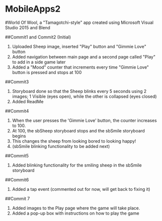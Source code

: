 # MobileApps2
#World Of Wool, a "Tamagotchi-style" app created using Microsoft Visual Studio 2015 and Blend

##Commit1 and Commit2 (Initial)
1. Uploaded Sheep image, inserted "Play" button and "Gimmie Love" button
2. Added navigation between main page and a second page called "Play" to add in a side game later
3. Added a "Mood" counter that increments every time "Gimmie Love" button is pressed and stops at 100

##Commit3
1. Storyboard done so that the Sheep blinks every 5 seconds using 2 images; 1 Visible (eyes open), while the other is collapsed (eyes closed)
2. Added ReadMe

##Commit4
1. When the user presses the 'Gimmie Love' button, the counter increases to 100.
2. At 100, the sbSheep storyboard stops and the sbSmile storyboard begins
3. This changes the sheep from looking bored to looking happy!
4. (sbSmile blinking functionality to be added next)

##Commit5
1. Added blinking functionality for the smiling sheep in the sbSmile storyboard

##Commit6
1. Added a tap event (commented out for now, will get back to fixing it)

##Commit 7
1. Added images to the Play page where the game will take place.
2. Added a pop-up box with instructions on how to play the game
